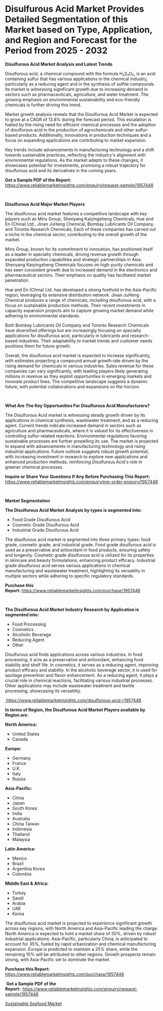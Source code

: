 <p><h1>Disulfurous Acid Market Provides Detailed Segmentation of this Market based on Type, Application, and Region and Forecast for the Period from 2025 - 2032</h1></p><p><strong>Disulfurous Acid Market Analysis and Latest Trends</strong></p>
<p><p>Disulfurous acid, a chemical compound with the formula H₂S₂O₅, is an acid containing sulfur that has various applications in the chemical industry, particularly as a reducing agent and in the synthesis of sulfite compounds. Its market is witnessing significant growth due to increasing demand in sectors such as pharmaceuticals, agriculture, and water treatment. The growing emphasis on environmental sustainability and eco-friendly chemicals is further driving this trend.</p><p>Market growth analysis reveals that the Disulfurous Acid Market is expected to grow at a CAGR of 13.8% during the forecast period. This escalation is fueled by the rising need for efficient chemical processes and the adoption of disulfurous acid in the production of agrochemicals and other sulfur-based products. Additionally, innovations in production techniques and a focus on expanding applications are contributing to market expansion. </p><p>Key trends include advancements in manufacturing technology and a shift towards sustainable practices, reflecting the industry's alignment with environmental regulations. As the market adapts to these changes, it showcases potential for investments, promising a robust trajectory for disulfurous acid and its derivatives in the coming years.</p></p>
<p><strong>Get a Sample PDF of the Report:&nbsp;</strong> <a href="https://www.reliablemarketinsights.com/enquiry/request-sample/1957448?utm_campaign=3320&utm_medium=2&utm_source=Github&utm_content=ia&utm_term=01042025&utm_id=disulfurous-acid">https://www.reliablemarketinsights.com/enquiry/request-sample/1957448</a></p>
<p>&nbsp;</p>
<p><strong>Disulfurous Acid Major Market Players</strong></p>
<p><p>The disulfurous acid market features a competitive landscape with key players such as Mins Group, Shenyang Kaiyingsheng Chemicals, Hue and En (China) Ltd., Jinan JuHeng Chemical, Bombay Lubricants Oil Company, and Toronto Research Chemicals. Each of these companies has carved out a niche in the chemical sector, contributing to the overall growth of the market.</p><p>Mins Group, known for its commitment to innovation, has positioned itself as a leader in specialty chemicals, driving revenue growth through expanded production capabilities and strategic partnerships in Asia. Shenyang Kaiyingsheng Chemicals focuses on high-purity chemicals and has seen consistent growth due to increased demand in the electronics and pharmaceutical sectors. Their emphasis on quality has facilitated market penetration.</p><p>Hue and En (China) Ltd. has developed a strong foothold in the Asia-Pacific region, leveraging its extensive distribution network. Jinan JuHeng Chemical produces a range of chemicals, including disulfurous acid, with a focus on sustainable production methods. Their recent investments in capacity expansion projects aim to capture growing market demand while adhering to environmental standards.</p><p>Both Bombay Lubricants Oil Company and Toronto Research Chemicals have diversified offerings but are increasingly focusing on specialty applications for disulfurous acid, particularly in lubricants and research-based industries. Their adaptability to market trends and customer needs positions them for future growth.</p><p>Overall, the disulfurous acid market is expected to increase significantly, with estimates projecting a compound annual growth rate driven by the rising demand for chemicals in various industries. Sales revenue for these companies can vary significantly, with leading players likely generating millions in revenue as they exploit opportunities in emerging markets and innovate product lines. The competitive landscape suggests a dynamic future, with potential collaborations and expansions on the horizon.</p></p>
<p>&nbsp;</p>
<p><strong>What Are The Key Opportunities For Disulfurous Acid Manufacturers?</strong></p>
<p><p>The Disulfurous Acid market is witnessing steady growth driven by its applications in chemical synthesis, wastewater treatment, and as a reducing agent. Current trends indicate increased demand in sectors such as agriculture and pharmaceuticals, where it is valued for its effectiveness in controlling sulfur-related reactions. Environmental regulations favoring sustainable processes are further propelling its use. The market is projected to expand with advancements in manufacturing technology and rising industrial applications. Future outlook suggests robust growth potential, with increasing investment in research to explore new applications and enhanced production methods, reinforcing Disulfurous Acid's role in greener chemical processes.</p></p>
<p><strong>Inquire or Share Your Questions If Any Before Purchasing This Report:</strong> <a href="https://www.reliablemarketinsights.com/enquiry/pre-order-enquiry/1957448?utm_campaign=3320&utm_medium=2&utm_source=Github&utm_content=ia&utm_term=01042025&utm_id=disulfurous-acid">https://www.reliablemarketinsights.com/enquiry/pre-order-enquiry/1957448</a></p>
<p>&nbsp;</p>
<p><strong>Market Segmentation</strong></p>
<p><strong>The Disulfurous Acid Market Analysis by types is segmented into:</strong></p>
<p><ul><li>Food Grade Disulfurous Acid</li><li>Cosmetic Grade Disulfurous Acid</li><li>Industrial Grade Disulfurous Acid</li></ul></p>
<p><p>The disulfurous acid market is segmented into three primary types: food grade, cosmetic grade, and industrial grade. Food grade disulfurous acid is used as a preservative and antioxidant in food products, ensuring safety and longevity. Cosmetic grade disulfurous acid is utilized for its properties in skincare and beauty formulations, enhancing product efficacy. Industrial grade disulfurous acid serves various applications in chemical manufacturing and wastewater treatment, highlighting its versatility in multiple sectors while adhering to specific regulatory standards.</p></p>
<p><strong>Purchase this Report:&nbsp;</strong><a href="https://www.reliablemarketinsights.com/purchase/1957448?utm_campaign=3320&utm_medium=2&utm_source=Github&utm_content=ia&utm_term=01042025&utm_id=disulfurous-acid">https://www.reliablemarketinsights.com/purchase/1957448</a></p>
<p>&nbsp;</p>
<p><strong>The Disulfurous Acid Market Industry Research by Application is segmented into:</strong></p>
<p><ul><li>Food Processing</li><li>Cosmetics</li><li>Alcoholic Beverage</li><li>Reducing Agent</li><li>Other</li></ul></p>
<p><p>Disulfurous acid finds applications across various industries. In food processing, it acts as a preservative and antioxidant, enhancing food stability and shelf life. In cosmetics, it serves as a reducing agent, improving product efficacy and stability. In the alcoholic beverage sector, it is used for spoilage prevention and flavor enhancement. As a reducing agent, it plays a crucial role in chemical reactions, facilitating various industrial processes. Other applications may include wastewater treatment and textile processing, showcasing its versatility.</p></p>
<p><a href="https://www.reliablemarketinsights.com/disulfurous-acid-r1957448?utm_campaign=3320&utm_medium=2&utm_source=Github&utm_content=ia&utm_term=01042025&utm_id=disulfurous-acid">&nbsp;https://www.reliablemarketinsights.com/disulfurous-acid-r1957448</a></p>
<p><strong>In terms of Region, the Disulfurous Acid Market Players available by Region are:</strong></p>
<p>
    <p> <strong> North America: </strong>
        <ul>
            <li>United States</li>
            <li>Canada</li>
        </ul>
        </p> 
    <p> <strong> Europe: </strong>
        <ul>
            <li>Germany</li>
            <li>France</li>
            <li>U.K.</li>
            <li>Italy</li>
            <li>Russia</li>
        </ul>
        </p> 
    <p> <strong> Asia-Pacific: </strong>
        <ul>
            <li>China</li>
            <li>Japan</li>
            <li>South Korea</li>
            <li>India</li>
            <li>Australia</li>
            <li>China Taiwan</li>
            <li>Indonesia</li>
            <li>Thailand</li>
            <li>Malaysia</li>
        </ul>
        </p> 
    <p> <strong> Latin America: </strong>
        <ul>
            <li>Mexico</li>
            <li>Brazil</li>
            <li>Argentina Korea</li>
            <li>Colombia</li>
        </ul>
        </p> 
    <p> <strong> Middle East & Africa: </strong>
        <ul>
            <li>Turkey</li>
            <li>Saudi</li>
            <li>Arabia</li>
            <li>UAE</li>
            <li>Korea</li>
        </ul>
    </p>
    </p>
<p><p>The disulfurous acid market is projected to experience significant growth across key regions, with North America and Asia-Pacific leading the charge. North America is expected to hold a market share of 30%, driven by robust industrial applications. Asia-Pacific, particularly China, is anticipated to account for 35%, fueled by rapid urbanization and chemical manufacturing expansion. Europe is predicted to maintain a 25% share, while the remaining 10% will be attributed to other regions. Growth prospects remain strong, with Asia-Pacific set to dominate the market.</p></p>
<p><strong>Purchase this Report: </strong><a href="https://www.reliablemarketinsights.com/purchase/1957448?utm_campaign=3320&utm_medium=2&utm_source=Github&utm_content=ia&utm_term=01042025&utm_id=disulfurous-acid">https://www.reliablemarketinsights.com/purchase/1957448</a></p>
<p>&nbsp;<strong>Get a Sample PDF of the Report:&nbsp;&nbsp;</strong><a href="https://www.reliablemarketinsights.com/enquiry/request-sample/1957448?utm_campaign=3320&utm_medium=2&utm_source=Github&utm_content=ia&utm_term=01042025&utm_id=disulfurous-acid">https://www.reliablemarketinsights.com/enquiry/request-sample/1957448</a></p>
<p><strong></strong></p>
<p><p><a href="https://github.com/arvelm4nthig/Market-Research-Report-List-1/blob/main/sustainable-seafood-market.md?utm_campaign=3320&utm_medium=2&utm_source=Github&utm_content=ia&utm_term=01042025&utm_id=disulfurous-acid">Sustainable Seafood Market</a></p></p>